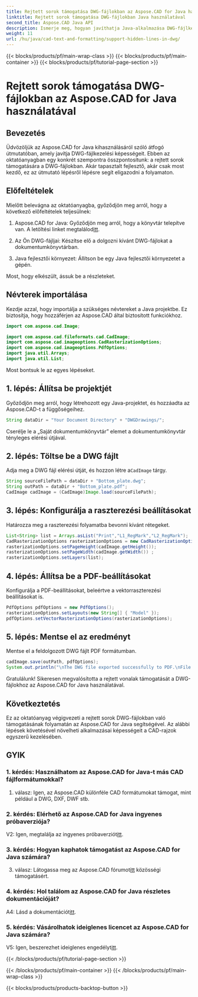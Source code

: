 ```yaml
---
title: Rejtett sorok támogatása DWG-fájlokban az Aspose.CAD for Java használatával
linktitle: Rejtett sorok támogatása DWG-fájlokban Java használatával
second_title: Aspose.CAD Java API
description: Ismerje meg, hogyan javíthatja Java-alkalmazása DWG-fájlkezelési képességeit az Aspose.CAD használatával. Kövesse lépésenkénti útmutatónkat a rejtett vonalak támogatásához. Fokozza könnyedén CAD-rajzkezelését.
weight: 11
url: /hu/java/cad-text-and-formatting/support-hidden-lines-in-dwg/
---
```


{{< blocks/products/pf/main-wrap-class >}}
{{< blocks/products/pf/main-container >}}
{{< blocks/products/pf/tutorial-page-section >}}

# Rejtett sorok támogatása DWG-fájlokban az Aspose.CAD for Java használatával

## Bevezetés

Üdvözöljük az Aspose.CAD for Java kihasználásáról szóló átfogó útmutatóban, amely javítja DWG-fájlkezelési képességeit. Ebben az oktatóanyagban egy konkrét szempontra összpontosítunk: a rejtett sorok támogatására a DWG-fájlokban. Akár tapasztalt fejlesztő, akár csak most kezdő, ez az útmutató lépésről lépésre segít eligazodni a folyamaton.

## Előfeltételek

Mielőtt belevágna az oktatóanyagba, győződjön meg arról, hogy a következő előfeltételek teljesülnek:

1.  Aspose.CAD for Java: Győződjön meg arról, hogy a könyvtár telepítve van. A letöltési linket megtalálod[itt](https://releases.aspose.com/cad/java/).

2. Az Ön DWG-fájljai: Készítse elő a dolgozni kívánt DWG-fájlokat a dokumentumkönyvtárban.

3. Java fejlesztői környezet: Állítson be egy Java fejlesztői környezetet a gépén.

Most, hogy elkészült, ássuk be a részleteket.

## Névterek importálása

Kezdje azzal, hogy importálja a szükséges névtereket a Java projektbe. Ez biztosítja, hogy hozzáférjen az Aspose.CAD által biztosított funkciókhoz.

```java
import com.aspose.cad.Image;

import com.aspose.cad.fileformats.cad.CadImage;
import com.aspose.cad.imageoptions.CadRasterizationOptions;
import com.aspose.cad.imageoptions.PdfOptions;
import java.util.Arrays;
import java.util.List;
```

Most bontsuk le az egyes lépéseket.

## 1. lépés: Állítsa be projektjét

Győződjön meg arról, hogy létrehozott egy Java-projektet, és hozzáadta az Aspose.CAD-t a függőségeihez.

```java
String dataDir = "Your Document Directory" + "DWGDrawings/";
```

Cserélje le a „Saját dokumentumkönyvtár” elemet a dokumentumkönyvtár tényleges elérési útjával.

## 2. lépés: Töltse be a DWG fájlt

 Adja meg a DWG fájl elérési útját, és hozzon létre a`CadImage` tárgy.

```java
String sourceFilePath = dataDir + "Bottom_plate.dwg";
String outPath = dataDir + "Bottom_plate.pdf";
CadImage cadImage = (CadImage)Image.load(sourceFilePath);
```

## 3. lépés: Konfigurálja a raszterezési beállításokat

Határozza meg a raszterezési folyamatba bevonni kívánt rétegeket.

```java
List<String> list = Arrays.asList("Print","L1_RegMark","L2_RegMark");
CadRasterizationOptions rasterizationOptions = new CadRasterizationOptions();
rasterizationOptions.setPageHeight(cadImage.getHeight());
rasterizationOptions.setPageWidth(cadImage.getWidth()) ;
rasterizationOptions.setLayers(list);
```

## 4. lépés: Állítsa be a PDF-beállításokat

Konfigurálja a PDF-beállításokat, beleértve a vektorraszterezési beállításokat is.

```java
PdfOptions pdfOptions = new PdfOptions();
rasterizationOptions.setLayouts(new String[] { "Model" });
pdfOptions.setVectorRasterizationOptions(rasterizationOptions);
```

## 5. lépés: Mentse el az eredményt

Mentse el a feldolgozott DWG fájlt PDF formátumban.

```java
cadImage.save(outPath, pdfOptions);
System.out.println("\nThe DWG file exported successfully to PDF.\nFile saved at " + dataDir);
```

Gratulálunk! Sikeresen megvalósította a rejtett vonalak támogatását a DWG-fájlokhoz az Aspose.CAD for Java használatával.

## Következtetés

Ez az oktatóanyag végigvezeti a rejtett sorok DWG-fájlokban való támogatásának folyamatán az Aspose.CAD for Java segítségével. Az alábbi lépések követésével növelheti alkalmazásai képességeit a CAD-rajzok egyszerű kezelésében.

## GYIK

### 1. kérdés: Használhatom az Aspose.CAD for Java-t más CAD fájlformátumokkal?

1. válasz: Igen, az Aspose.CAD különféle CAD formátumokat támogat, mint például a DWG, DXF, DWF stb.

### 2. kérdés: Elérhető az Aspose.CAD for Java ingyenes próbaverziója?

 V2: Igen, megtalálja az ingyenes próbaverziót[itt](https://releases.aspose.com/).

### 3. kérdés: Hogyan kaphatok támogatást az Aspose.CAD for Java számára?

 3. válasz: Látogassa meg az Aspose.CAD fórumot[itt](https://forum.aspose.com/c/cad/19) közösségi támogatásért.

### 4. kérdés: Hol találom az Aspose.CAD for Java részletes dokumentációját?

 A4: Lásd a dokumentációt[itt](https://reference.aspose.com/cad/java/).

### 5. kérdés: Vásárolhatok ideiglenes licencet az Aspose.CAD for Java számára?

 V5: Igen, beszerezhet ideiglenes engedélyt[itt](https://purchase.aspose.com/temporary-license/).

{{< /blocks/products/pf/tutorial-page-section >}}

{{< /blocks/products/pf/main-container >}}
{{< /blocks/products/pf/main-wrap-class >}}

{{< blocks/products/products-backtop-button >}}
